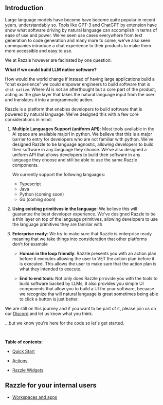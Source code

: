 ## Introduction

Large language models have become have become quite popular in recent years, understandably so. Tools like GPT-3 and ChatGPT by extension have show what software driving by natural language can accomplish in terms of ease of use and power. We've seen use cases everywhere from text generation to code generation and many more to come, we've also seen commpanies introduce a chat experience to their products to make them more accessible and easy to use.

We at Razzle however are facinated by one question: 
<br />

**What if we could build LLM native software?**

How would the world change if instead of having large applications build a "chat experience" we could empower engineers to build software that is `chat native`. Where AI is not an afterthought but a core part of the product, acting as the glue layer that takes the natural language input from the user and translates it into a programmatic action.

Razzle is a platform that enables developers to build software that is powered by natural language. We've designed this with a few core considerations in mind:

1. **Multiple Languages Support (uniform API)**: Most tools available in the AI space are available majorl in python. We believe that this is a major barrier to entry for developers who are not familiar with python. We've designed Razzle to be language agnostic, allowing developers to build their software in any language they choose. We've also designed a uniform API that allows developers to build their software in any language they choose and still be able to use the same Razzle components.

    We currently support the following languages:
    - Typescript
    - Java
    - Python (coming soon)
    - Go (coming soon)


2. **Using existing primitives in the language**: We believe this will guarantee the best developer experience. We've designed Razzle to be a thin layer on top of the language primitives, allowing developers to use the language primitives they are familiar with.

3. **Enterprise ready**: We try to make sure that Razzle is enterprise ready meaning that we take things into consideration that other platforms don't for example

    - **Human in the loop friendly**: Razzle presents you with an action plan before it executes allowing the user to VET the action plan before it is executed. This allows the user to make sure that the action plan is what they intended to execute.

    - **End to end tools**: Not only does Razzle prrovide you with the tools to build software backed by LLMs, it also provides you simple UI components that allow you to build a UI for your software, becuase we recognize tha will natural language is great sometimes being able to click a button is just better.


We are still on this journey and if you want to be part of it, please join us on our [Discord](https://discord.gg/TzRt9wQM5u) and let us know what you think.


...but we know you're here for the code so let's get started.


<br />

**Table of contents:** <br />

- [Quick Start](quick-start.md) <br />

- [Actions](actions.md) <br />
- [Razzle Widgets](components.md)

## Razzle for your internal users

- [Workspaces and apps](workspaces.md) <br />
